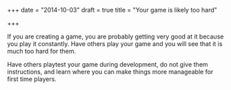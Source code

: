 +++
date = "2014-10-03"
draft = true
title = "Your game is likely too hard"

+++

If you are creating a game, you are probably getting very good at it because you play it constantly. Have others play your game and you will see that it is much too hard for them. 

Have others playtest your game during development, do not give them instructions, and learn where you can make things more manageable for first time players.